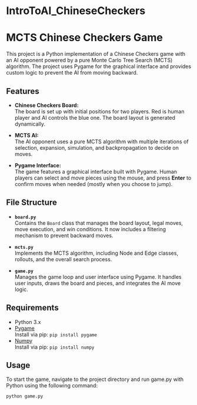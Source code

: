 # IntroToAI_ChineseCheckers
# MCTS Chinese Checkers Game

This project is a Python implementation of a Chinese Checkers game with an AI opponent powered by a pure Monte Carlo Tree Search (MCTS) algorithm. The project uses Pygame for the graphical interface and provides custom logic to prevent the AI from moving backward.

## Features

- **Chinese Checkers Board:**  
  The board is set up with initial positions for two players. Red is human player and AI controls the blue one. The board layout is generated dynamically.

- **MCTS AI:**  
  The AI opponent uses a pure MCTS algorithm with multiple iterations of selection, expansion, simulation, and backpropagation to decide on moves.

- **Pygame Interface:**  
  The game features a graphical interface built with Pygame. Human players can select and move pieces using the mouse, and press **Enter** to confirm moves when needed (mostly when you choose to jump).

## File Structure

- **`board.py`**  
  Contains the `Board` class that manages the board layout, legal moves, move execution, and win conditions. It now includes a filtering mechanism to prevent backward moves.

- **`mcts.py`**  
  Implements the MCTS algorithm, including Node and Edge classes, rollouts, and the overall search process.

- **`game.py`**  
  Manages the game loop and user interface using Pygame. It handles user inputs, draws the board and pieces, and integrates the AI move logic.

## Requirements

- Python 3.x
- [Pygame](https://www.pygame.org/)  
  Install via pip: `pip install pygame`
- [Numpy](https://numpy.org/)  
  Install via pip: `pip install numpy`

## Usage

To start the game, navigate to the project directory and run game.py with Python using the following command:
```bash
python game.py

